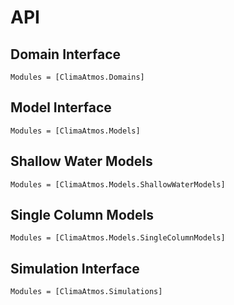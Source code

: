 # API
## Domain Interface
```@autodocs
Modules = [ClimaAtmos.Domains]
```

## Model Interface
```@autodocs
Modules = [ClimaAtmos.Models]
```

## Shallow Water Models
```@autodocs
Modules = [ClimaAtmos.Models.ShallowWaterModels]
```

## Single Column Models
```@autodocs
Modules = [ClimaAtmos.Models.SingleColumnModels]
```

## Simulation Interface
```@autodocs
Modules = [ClimaAtmos.Simulations]
```
